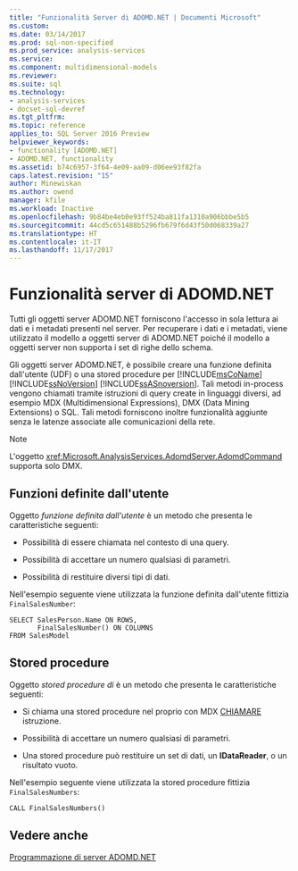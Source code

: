 ```yaml
---
title: "Funzionalità Server di ADOMD.NET | Documenti Microsoft"
ms.custom: 
ms.date: 03/14/2017
ms.prod: sql-non-specified
ms.prod_service: analysis-services
ms.service: 
ms.component: multidimensional-models
ms.reviewer: 
ms.suite: sql
ms.technology:
- analysis-services
- docset-sql-devref
ms.tgt_pltfrm: 
ms.topic: reference
applies_to: SQL Server 2016 Preview
helpviewer_keywords:
- functionality [ADOMD.NET]
- ADOMD.NET, functionality
ms.assetid: b74c6957-3f64-4e09-aa09-d06ee93f82fa
caps.latest.revision: "15"
author: Minewiskan
ms.author: owend
manager: kfile
ms.workload: Inactive
ms.openlocfilehash: 9b84be4eb0e93ff524ba811fa1310a906bbbe5b5
ms.sourcegitcommit: 44cd5c651488b5296fb679f6d43f50d068339a27
ms.translationtype: HT
ms.contentlocale: it-IT
ms.lasthandoff: 11/17/2017
---
```

# <a name="adomdnet-server-functionality"></a>Funzionalità server di ADOMD.NET
  Tutti gli oggetti server ADOMD.NET forniscono l'accesso in sola lettura ai dati e i metadati presenti nel server. Per recuperare i dati e i metadati, viene utilizzato il modello a oggetti server di ADOMD.NET poiché il modello a oggetti server non supporta i set di righe dello schema.  
  
 Gli oggetti server ADOMD.NET, è possibile creare una funzione definita dall'utente (UDF) o una stored procedure per [!INCLUDE[msCoName](../../includes/msconame-md.md)] [!INCLUDE[ssNoVersion](../../includes/ssnoversion-md.md)] [!INCLUDE[ssASnoversion](../../includes/ssasnoversion-md.md)]. Tali metodi in-process vengono chiamati tramite istruzioni di query create in linguaggi diversi, ad esempio MDX (Multidimensional Expressions), DMX (Data Mining Extensions) o SQL. Tali metodi forniscono inoltre funzionalità aggiunte senza le latenze associate alle comunicazioni della rete.  
  
> [!NOTE]  
>  L'oggetto <xref:Microsoft.AnalysisServices.AdomdServer.AdomdCommand> supporta solo DMX.  
  
## <a name="what-is-a-udf"></a>Funzioni definite dall'utente  
 Oggetto *funzione definita dall'utente* è un metodo che presenta le caratteristiche seguenti:  
  
-   Possibilità di essere chiamata nel contesto di una query.  
  
-   Possibilità di accettare un numero qualsiasi di parametri.  
  
-   Possibilità di restituire diversi tipi di dati.  
  
 Nell'esempio seguente viene utilizzata la funzione definita dall'utente fittizia `FinalSalesNumber`:  
  
```  
SELECT SalesPerson.Name ON ROWS,  
       FinalSalesNumber() ON COLUMNS  
FROM SalesModel  
```  
  
## <a name="what-is-a-stored-procedure"></a>Stored procedure  
 Oggetto *stored procedure di* è un metodo che presenta le caratteristiche seguenti:  
  
-   Si chiama una stored procedure nel proprio con MDX [CHIAMARE](../../mdx/mdx-data-manipulation-call.md) istruzione.  
  
-   Possibilità di accettare un numero qualsiasi di parametri.  
  
-   Una stored procedure può restituire un set di dati, un **IDataReader**, o un risultato vuoto.  
  
 Nell'esempio seguente viene utilizzata la stored procedure fittizia `FinalSalesNumbers`:  
  
```  
CALL FinalSalesNumbers()  
```  
  
## <a name="see-also"></a>Vedere anche  
 [Programmazione di server ADOMD.NET](../../analysis-services/multidimensional-models-adomd-net-server/adomd-net-server-programming.md)  
  
  
